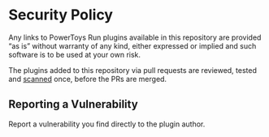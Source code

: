 # Security Policy

Any links to PowerToys Run plugins available in this repository are provided “as is” without warranty of any kind, either expressed or implied and such software is to be used at your own risk.

The plugins added to this repository via pull requests are reviewed, tested and [scanned](https://www.virustotal.com) once, before the PRs are merged.

## Reporting a Vulnerability

Report a vulnerability you find directly to the plugin author.
